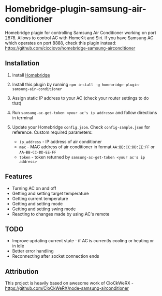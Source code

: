 # Homebridge-plugin-samsung-air-conditioner

Homebridge plugin for controlling Samsung Air Conditioner working on port 2878. Allows to control AC with HomeKit and Siri.
If you have Samsung AC which operates on port 8888, check this plugin instead: https://github.com/cicciovo/homebridge-samsung-airconditioner

## Installation
1. Install [Homebridge](https://github.com/nfarina/homebridge)
2. Install this plugin by running `npm install -g homebridge-plugin-samsung-air-conditioner`
3. Assign static IP address to your AC (check your router settings to do that)
4. Run `samsung-ac-get-token <your ac's ip address>` and follow directions in terminal
5. Update your Homebridge `config.json`. Check `config-sample.json` for reference. Custom required parameters:
    
    - `ip_address` - IP address of air conditioner
    - `mac` - MAC address of air conditioner in format `AA:BB:CC:DD:EE:FF` or `AA-BB-CC-DD-EE-FF`
    - `token` - token returned by `samsung-ac-get-token <your ac's ip address>`

## Features
- Turning AC on and off
- Getting and setting target temperature
- Getting current temperature
- Getting and setting mode
- Getting and setting swing mode
- Reacting to changes made by using AC's remote

## TODO
- Improve updating current state - if AC is currently cooling or heating or in idle
- Better error handling
- Reconnecting after socket connection ends

## Attribution
This project is heavily based on awesome work of CloCkWeRX - https://github.com/CloCkWeRX/node-samsung-airconditioner